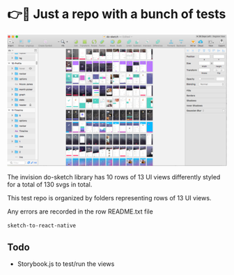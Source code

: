 # 👉💨 Just a repo with a bunch of tests

![do-sketch](/images/do-sketch.png)

The invision do-sketch library has 10 rows of 13 UI views differently styled for a total of 130 svgs in total.

This test repo is organized by folders representing rows of 13 UI views.

Any errors are recorded in the row README.txt file

`sketch-to-react-native`

## Todo

- Storybook.js to test/run the views